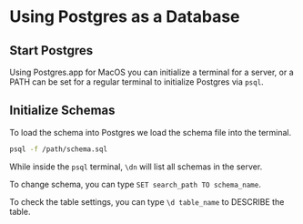 # Using Postgres as a Database

## Start Postgres

Using Postgres.app for MacOS you can initialize a terminal for a server, or a PATH can be set for a regular terminal to initialize Postgres via `psql`.

## Initialize Schemas

To load the schema into Postgres we load the schema file into the terminal.

```bash
psql -f /path/schema.sql
```

While inside the `psql` terminal, `\dn` will list all schemas in the server.

To change schema, you can type `SET search_path TO schema_name`.

To check the table settings, you can type `\d table_name` to DESCRIBE the table.
